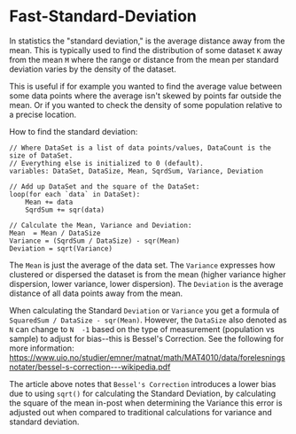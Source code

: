 # Fast-Standard-Deviation
In statistics the "standard deviation," is the average distance away from the mean. This is typically used to find the distribution of some dataset `K` away from the mean `M` where the range or distance from the mean per standard deviation varies by the density of the dataset.

This is useful if for example you wanted to find the average value between some data points where the average isn't skewed by points far outside the mean. Or if you wanted to check the density of some population relative to a precise location.

How to find the standard deviation:
```
// Where DataSet is a list of data points/values, DataCount is the size of DataSet.
// Everything else is initialized to 0 (default).
variables: DataSet, DataSize, Mean, SqrdSum, Variance, Deviation

// Add up DataSet and the square of the DataSet:
loop(for each `data` in DataSet):
    Mean += data
    SqrdSum += sqr(data)

// Calculate the Mean, Variance and Deviation:
Mean  = Mean / DataSize
Variance = (SqrdSum / DataSize) - sqr(Mean)
Deviation = sqrt(Variance)
```
The `Mean` is just the average of the data set. The `Variance` expresses how clustered or dispersed the dataset is from the mean (higher variance higher dispersion, lower variance, lower dispersion). The `Deviation` is the average distance of all data points away from the mean.

When calculating the Standard `Deviation` or `Variance` you get a formula of `SquaredSum / DataSize - sqr(Mean)`. However, the `DataSize` also denoted as `N` can change to `N  -1` based on the type of measurement (population vs sample) to adjust for bias--this is Bessel's Correction. See the following for more information: https://www.uio.no/studier/emner/matnat/math/MAT4010/data/forelesningsnotater/bessel-s-correction---wikipedia.pdf

The article above notes that `Bessel's Correction` introduces a lower bias due to using `sqrt()` for calculating the Standard Deviation, by calculating the square of the mean in-post when determining the Variance this error is adjusted out when compared to traditional calculations for variance and standard deviation.
